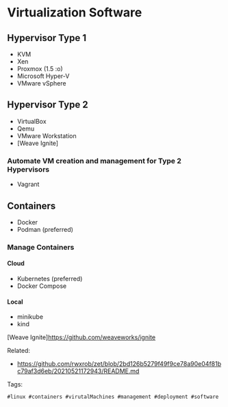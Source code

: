 # Virtualization Software

## Hypervisor Type 1

* KVM
* Xen
* Proxmox (1.5 :o)
* Microsoft Hyper-V
* VMware vSphere

## Hypervisor Type 2

* VirtualBox
* Qemu
* VMware Workstation
* [Weave Ignite]

### Automate VM creation and management for Type 2 Hypervisors

* Vagrant

## Containers

* Docker
* Podman (preferred)

### Manage Containers

#### Cloud

* Kubernetes (preferred)
* Docker Compose

#### Local

* minikube
* kind

[Weave Ignite]<https://github.com/weaveworks/ignite>

Related:

* <https://github.com/rwxrob/zet/blob/2bd126b5279f49f9ce78a90e04f81bc79af3d6eb/20210521172943/README.md>

Tags:
    
    #linux #containers #virutalMachines #management #deployment #software
